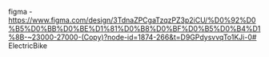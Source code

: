 figma - 
https://www.figma.com/design/3TdnaZPCgaTzqzPZ3p2iCU/%D0%92%D0%B5%D0%BB%D0%BE%D1%81%D0%B8%D0%BF%D0%B5%D0%B4%D1%8B-~23000-27000-(Copy)?node-id=1874-266&t=D9GPdysvvqTo1KJi-0# ElectricBike